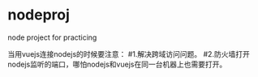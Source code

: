 # nodeproj
node project for practicing

当用vuejs连接nodejs的时候要注意：
#1.解决跨域访问问题。
#2.防火墙打开nodejs监听的端口，哪怕nodejs和vuejs在同一台机器上也需要打开。

